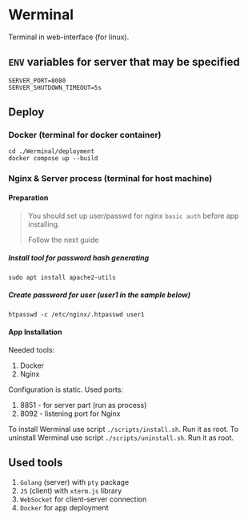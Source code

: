 # Werminal

Terminal in web-interface (for linux).

## `ENV` variables for server that may be specified

```dotenv
SERVER_PORT=8080
SERVER_SHUTDOWN_TIMEOUT=5s
```

## Deploy

### Docker (terminal for docker container)

```shell
cd ./Werminal/deployment
docker compose up --build
```

### Nginx & Server process (terminal for host machine)

#### Preparation

> You should set up user/passwd for nginx `basic auth` before app installing.
>
> Follow the next guide

##### Install tool for password hash generating

```shell
sudo apt install apache2-utils
```

##### Create password for user (user1 in the sample below)

```shell
htpasswd -с /etc/nginx/.htpasswd user1
```

#### App Installation

Needed tools:

1. Docker
2. Nginx

Configuration is static. Used ports:

1. 8851 - for server part (run as process)
2. 8092 - listening port for Nginx

To install Werminal use script `./scripts/install.sh`. Run it as root.
To uninstall Werminal use script `./scripts/uninstall.sh`. Run it as root.

## Used tools

1. `Golang` (server) with `pty` package
2. `JS` (client) with `xterm.js` library
3. `WebSocket` for client-server connection
4. `Docker` for app deployment
